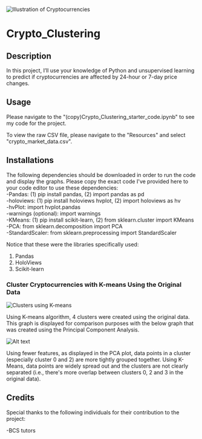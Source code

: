 ![Illustration of Cryptocurrencies](https://m.foolcdn.com/media/dubs/images/original_imageshttpsg.foolcdn.comeditorialimag.width-880_1RsBqNB.jpg)
# Crypto_Clustering
## Description
In this project, I’ll use your knowledge of Python and unsupervised learning to predict if cryptocurrencies are affected by 24-hour or 7-day price changes.

## Usage
Please navigate to the "(copy)Crypto_Clustering_starter_code.ipynb" to see my code for the project.

To view the raw CSV file, please navigate to the "Resources" and select "crypto_market_data.csv".

## Installations

The following dependencies should be downloaded in order to run the code and display the graphs. Please copy the exact code I've provided here to your code editor to use these dependencies:\
-Pandas: (1) pip install pandas, (2) import pandas as pd\
-holoviews:  (1) pip install holoviews hvplot, (2) import holoviews as hv\
-hvPlot: import hvplot.pandas\
-warnings (optional): import warnings\
-KMeans: (1) pip install scikit-learn, (2) from sklearn.cluster import KMeans\
-PCA: from sklearn.decomposition import PCA\
-StandardScaler: from sklearn.preprocessing import StandardScaler

Notice that these were the libraries specifically used:
1) Pandas
2) HoloViews
3) Scikit-learn

### Cluster Cryptocurrencies with K-means Using the Original Data
![Clusters using K-means](<Screenshot 2023-12-17 at 9.14.52 pm.png>)

Using K-means algorithm, 4 clusters were created using the original data. This graph is displayed for comparison purposes with the below graph that was created using the Principal Component Analysis.

![Alt text](<Screenshot 2023-12-17 at 9.22.50 pm.png>)

Using fewer features, as displayed in the PCA plot, data points in a cluster (especially cluster 0 and 2) are more tightly grouped together. Using K-Means, data points are widely spread out and the clusters are not clearly separated (i.e., there's more overlap between clusters 0, 2 and 3 in the original data). 

## Credits
Special thanks to the following individuals for their contribution to the project:

-BCS tutors